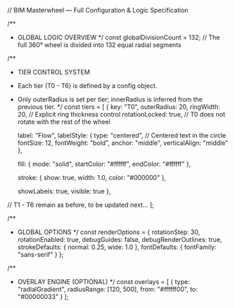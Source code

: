 // BIM Masterwheel — Full Configuration & Logic Specification

/**
 * GLOBAL LOGIC OVERVIEW
 */
const globalDivisionCount = 132; // The full 360° wheel is divided into 132 equal radial segments

/**
 * TIER CONTROL SYSTEM
 * Each tier (T0 - T6) is defined by a config object. 
 * Only outerRadius is set per tier; innerRadius is inferred from the previous tier.
 */
const tiers = [
  {
    key: "T0",
    outerRadius: 20,
    ringWidth: 20, // Explicit ring thickness control
    rotationLocked: true, // T0 does not rotate with the rest of the wheel

    label: "Flow",
    labelStyle: {
      type: "centered",       // Centered text in the circle
      fontSize: 12,
      fontWeight: "bold",
      anchor: "middle",
      verticalAlign: "middle"
    },

    fill: {
      mode: "solid",
      startColor: "#ffffff",
      endColor: "#ffffff"
    },

    stroke: {
      show: true,
      width: 1.0,
      color: "#000000"
    },

    showLabels: true,
    visible: true
  },

  // T1 - T6 remain as before, to be updated next...
];

/**
 * GLOBAL OPTIONS
 */
const renderOptions = {
  rotationStep: 30,
  rotationEnabled: true,
  debugGuides: false,
  debugRenderOutlines: true,
  strokeDefaults: {
    normal: 0.25,
    wide: 1.0
  },
  fontDefaults: {
    fontFamily: "sans-serif"
  }
};

/**
 * OVERLAY ENGINE (OPTIONAL)
 */
const overlays = [
  {
    type: "radialGradient",
    radiusRange: [120, 500],
    from: "#ffffff00",
    to: "#00000033"
  }
];
